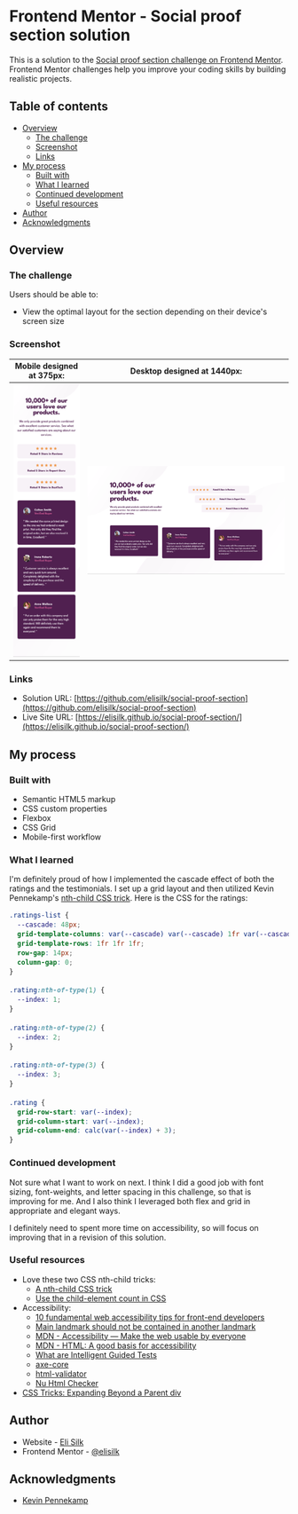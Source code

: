 # Frontend Mentor - Social proof section solution

This is a solution to the [Social proof section challenge on Frontend Mentor](https://www.frontendmentor.io/challenges/social-proof-section-6e0qTv_bA). Frontend Mentor challenges help you improve your coding skills by building realistic projects.

## Table of contents

- [Overview](#overview)
  - [The challenge](#the-challenge)
  - [Screenshot](#screenshot)
  - [Links](#links)
- [My process](#my-process)
  - [Built with](#built-with)
  - [What I learned](#what-i-learned)
  - [Continued development](#continued-development)
  - [Useful resources](#useful-resources)
- [Author](#author)
- [Acknowledgments](#acknowledgments)

## Overview

### The challenge

Users should be able to:

- View the optimal layout for the section depending on their device's screen size

### Screenshot

|  Mobile designed at 375px:   |  Desktop designed at 1440px:  |
| :--------------------------: | :---------------------------: |
| ![](./screenshot-mobile.png) | ![](./screenshot-desktop.png) |

### Links

- Solution URL: [https://github.com/elisilk/social-proof-section](https://github.com/elisilk/social-proof-section)
- Live Site URL: [https://elisilk.github.io/social-proof-section/](https://elisilk.github.io/social-proof-section/)

## My process

### Built with

- Semantic HTML5 markup
- CSS custom properties
- Flexbox
- CSS Grid
- Mobile-first workflow

### What I learned

I'm definitely proud of how I implemented the cascade effect of both the ratings and the testimonials. I set up a grid layout and then utilized Kevin Pennekamp's [nth-child CSS trick](https://crinkles.dev/writing/a-nth-child-css-trick/). Here is the CSS for the ratings:

```css
.ratings-list {
  --cascade: 48px;
  grid-template-columns: var(--cascade) var(--cascade) 1fr var(--cascade) var(--cascade);
  grid-template-rows: 1fr 1fr 1fr;
  row-gap: 14px;
  column-gap: 0;
}

.rating:nth-of-type(1) {
  --index: 1;
}

.rating:nth-of-type(2) {
  --index: 2;
}

.rating:nth-of-type(3) {
  --index: 3;
}

.rating {
  grid-row-start: var(--index);
  grid-column-start: var(--index);
  grid-column-end: calc(var(--index) + 3);
}
```

### Continued development

Not sure what I want to work on next. I think I did a good job with font sizing, font-weights, and letter spacing in this challenge, so that is improving for me. And I also think I leveraged both flex and grid in appropriate and elegant ways.

I definitely need to spent more time on accessibility, so will focus on improving that in a revision of this solution.

### Useful resources

- Love these two CSS nth-child tricks:
  - [A nth-child CSS trick](https://crinkles.dev/writing/a-nth-child-css-trick/)
  - [Use the child-element count in CSS](https://crinkles.dev/writing/use-the-child-element-count-in-css/)
- Accessibility:
  - [10 fundamental web accessibility tips for front-end developers](https://www.frontendmentor.io/articles/10-fundamental-web-accessibility-tips-for-frontend-developers-rUurADGxCt)
  - [Main landmark should not be contained in another landmark](https://dequeuniversity.com/rules/axe/4.6/landmark-main-is-top-level?application=axeAPI)
  - [MDN - Accessibility — Make the web usable by everyone](https://developer.mozilla.org/en-US/docs/Learn/Accessibility)
  - [MDN - HTML: A good basis for accessibility](https://developer.mozilla.org/en-US/docs/Learn/Accessibility/HTML)
  - [What are Intelligent Guided Tests](https://www.youtube.com/watch?v=AtsX0dPCG_4&ab_channel=DequeSystems)
  - [axe-core](https://www.npmjs.com/package/axe-core)
  - [html-validator](https://www.npmjs.com/package/html-validator)
  - [Nu Html Checker](https://validator.w3.org/nu/)
- [CSS Tricks: Expanding Beyond a Parent div](https://www.modusagency.com/blog/css-tricks-expanding-beyond-a-parent-div/)

## Author

- Website - [Eli Silk](https://github.com/elisilk)
- Frontend Mentor - [@elisilk](https://www.frontendmentor.io/profile/elisilk)

## Acknowledgments

- [Kevin Pennekamp](https://crinkles.dev/)
